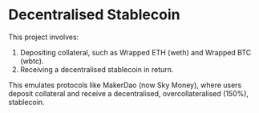 # Decentralised Stablecoin
This project involves:
1. Depositing collateral, such as Wrapped ETH (weth) and Wrapped BTC (wbtc).
2. Receiving a decentralised stablecoin in return.

This emulates protocols like MakerDao (now Sky Money), where users deposit collateral and receive a decentralised, overcollateralised (150%), stablecoin.


